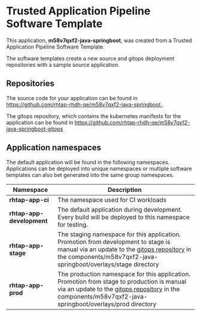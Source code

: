 # Trusted Application Pipeline Software Template

This application, **m58v7qxf2-java-springboot**, was created from a Trusted Application Pipeline Software Template.

The software templates create a new source and gitops deployment repositories with a sample source application. 

## Repositories

The source code for your application can be found in [https://github.com/rhtap-rhdh-qe/m58v7qxf2-java-springboot ](https://github.com/rhtap-rhdh-qe/m58v7qxf2-java-springboot ).
 
The gitops repository, which contains the kubernetes manifests for the application can be found in 
[https://github.com/rhtap-rhdh-qe/m58v7qxf2-java-springboot-gitops ](https://github.com/rhtap-rhdh-qe/m58v7qxf2-java-springboot-gitops ) 

## Application namespaces 

The default application will be found in the following namespaces. Applications can be deployed into unique namespaces or multiple software templates can also bet generated into the same group namespaces.  

|  Namespace   |  Description   |  
| -------- | -------- |
| **rhtap-app-ci** | The namespace used for CI workloads |
| **rhtap-app-development** | The default application during development. Every build will be deployed to this namespace for testing. |
| **rhtap-app-stage** | The staging namespace for this application. Promotion from development to stage is manual via an update to the [gitops repository](https://github.com/rhtap-rhdh-qe/m58v7qxf2-java-springboot-gitops ) in the components/m58v7qxf2-java-springboot/overlays/stage directory |
| **rhtap-app-prod** | The production namespace for this application. Promotion from stage to production is manual via an update to the [gitops repository](https://github.com/rhtap-rhdh-qe/m58v7qxf2-java-springboot-gitops ) in the components/m58v7qxf2-java-springboot/overlays/prod directory |